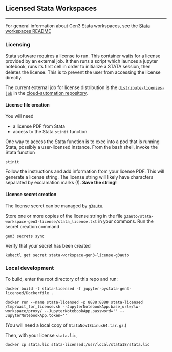 ## Licensed Stata Workspaces

---

For general information about Gen3 Stata workspaces, see the
[Stata workspaces README](https://github.com/uc-cdis/containers/tree/master/jupyter-pystata-user-licensed)

### Licensing

Stata software requires a license to run.
This container waits for a license provided by an external job.
It then runs a script which launces a jupyter notebook, runs its first cell in order to initialize a STATA session, then deletes the license.
This is to prevent the user from accessing the license directly.

The current external job for license distribution is the
[`distribute-licenses-job`](https://github.com/uc-cdis/cloud-automation/blob/master/kube/services/jobs/distribute-licenses-job.yaml) in the
[cloud-automation repository](https://github.com/uc-cdis/cloud-automation).

#### License file creation

You will need

* a license PDF from Stata
* access to the Stata `stinit` function

One way to access the Stata function is to exec into a pod that is running Stata,
possibly a user-licensed instance. From the bash shell, invoke the Stata function

```
stinit
```

Follow the instructions and add information from your license PDF.
This will generate a license string. The license string will likely have characters
separated by exclamation marks (!). **Save the string!**

#### License secret creation

The license secret can be managed by [`g3auto`](https://github.com/uc-cdis/cloud-automation/blob/9042162/doc/secrets.md).

Store one or more copies of the license string in the file
`g3auto/stata-workspace-gen3-license/stata_license.txt` in your commons.
Run the secret creation command

```
gen3 secrets sync
```

Verify that your secret has been created

```
kubectl get secret stata-workspace-gen3-license-g3auto
```

### Local development

To build, enter the root directory of this repo and run:
```
docker build -t stata-licensed -f jupyter-pystata-gen3-licensed/Dockerfile .

docker run --name stata-licensed -p 8888:8888 stata-licensed /tmp/wait_for_license.sh --JupyterNotebookApp.base_url=/lw-workspace/proxy/ --JupyterNotebookApp.password='' --JupyterNotebookApp.token=''
```

(You will need a local copy of `StataNow18Linux64.tar.gz`.)

Then, with your license `stata.lic`,

```
docker cp stata.lic stata-licensed:/usr/local/stata18/stata.lic
```

